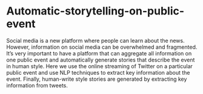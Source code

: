 # Automatic-storytelling-on-public-event
Social media is a new platform where people can learn about the news. However, information on social media can be overwhelmed and fragmented. It’s very important to have a platform that can aggregate all information on one public event and automatically generate stories that describe the event in human style. Here we use the online streaming of Twitter on a particular public event and use NLP techniques to extract key information about the event. Finally, human-write style stories are generated by extracting key information from tweets.

